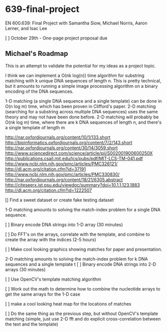# 639-final-project
EN 600.639: Final Project with Samantha Siow, Michael Norris, Aaron Lerner, and Isac Lee

[ ] October 29th - One-page project proposal due


## Michael's Roadmap
This is an attempt to validate the potential for my ideas as a project topic.

I think we can implement a O(nk log(n)) time algorithm for substring matching
with k unique DNA sequences of length n.  This is pretty technical, but it
amounts to running a simple image processing algorithm on a binary encoding of
the DNA sequences.

1-D matching (a single DNA sequence and a single template) can be done in 
O(n log m) time, which has been proven in Clifford's paper.  2-D matching 
(searching for a substring across multiple DNA sequences) uses the same theory 
and may not have been done before.  2-D matching will probably be O(nk log m)
time, where there are k DNA sequences of length n, and there's a single template
of length m

http://nar.oxfordjournals.org/content/10/1/133.short
http://bioinformatics.oxfordjournals.org/content/7/2/143.short
http://nar.oxfordjournals.org/content/30/14/3059.short
http://www.sciencedirect.com/science/article/pii/S002001900600250X
http://publications.csail.mit.edu/lcs/pubs/pdf/MIT-LCS-TM-041.pdf
http://www.ncbi.nlm.nih.gov/pmc/articles/PMC326121/
http://dl.acm.org/citation.cfm?id=37191
http://www.ncbi.nlm.nih.gov/pmc/articles/PMC330830/
http://nar.oxfordjournals.org/content/18/21/6305.abstract
http://citeseerx.ist.psu.edu/viewdoc/summary?doi=10.1.1.123.1883
http://dl.acm.org/citation.cfm?id=1222507

[Best description of the 1D algorithm]: http://stringpedia.bsmithers.co.uk/index.php?title=FFT_Algorithm_For_Solving_Exact_Pattern_Matching_With_Don%27t_Cares

[] Find a sweet dataset or create fake testing dataset

1-D matching amounts to solving the match-index problem for a single DNA
sequence.

[ ] Binary encode DNA strings into 1-D array (30 minutes)

[ ] Do FFT's on the arrays, correlate with the template, and combine to create
the array with the indices (2-5 hours)

[ ] Make cool looking graphics showing matches for paper and presentation.

2-D matching amounts to solving the match-index problem for k DNA sequences and
a single template t
[ ] Binary encode DNA strings into 2-D arrays (30 minutes)

[ ] Use OpenCV's template matching algorithm

 [ ] Work out the math to determine how to combine the nucleotide arrays to get
     the same arrays for the 1-D case

[ ] make a cool looking heat map for the locations of matches

[ ] Do the same thing as the previous step, but without OpenCV's template
    matching (simple, just use 2-D fft and do explicit cross-correlation between
    the text and the template)
